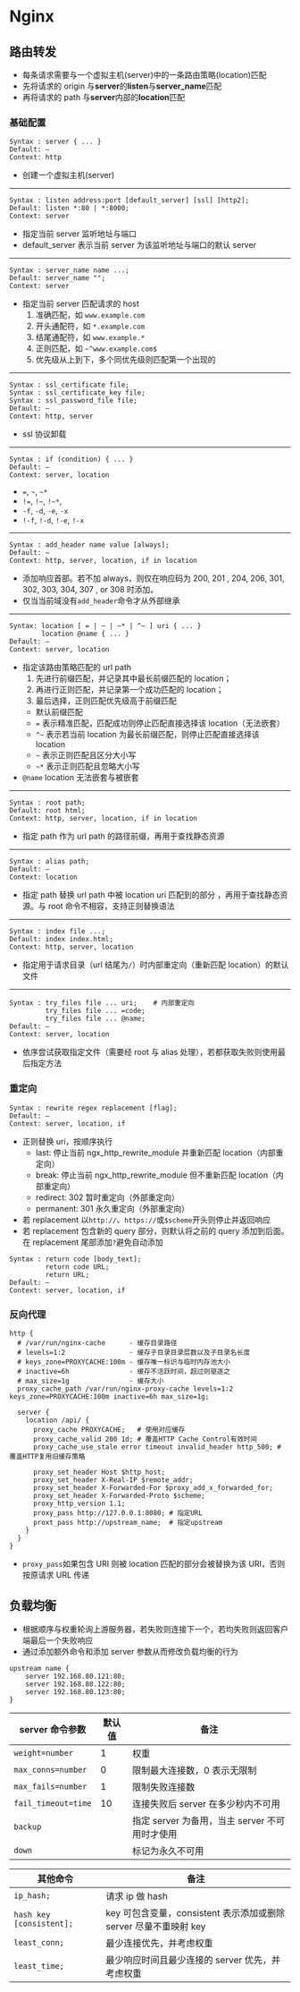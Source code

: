 # Nginx

## 路由转发

- 每条请求需要与一个虚拟主机(server)中的一条路由策略(location)匹配
- 先将请求的 origin 与**server**的**listen**与**server_name**匹配
- 再将请求的 path 与**server**内部的**location**匹配

### 基础配置

```nginx
Syntax : server { ... }
Default: —
Context: http
```

- 创建一个虚拟主机(server)

---

```nginx
Syntax : listen address:port [default_server] [ssl] [http2];
Default: listen *:80 | *:8000;
Context: server
```

- 指定当前 server 监听地址与端口
- default_server 表示当前 server 为该监听地址与端口的默认 server

---

```nginx
Syntax : server_name name ...;
Default: server_name "";
Context: server
```

- 指定当前 server 匹配请求的 host
  1. 准确匹配，如 `www.example.com`
  2. 开头通配符，如 `*.example.com`
  3. 结尾通配符，如 `www.example.*`
  4. 正则匹配，如 `~^www.example.com$`
  5. 优先级从上到下，多个同优先级则匹配第一个出现的

---

```nginx
Syntax : ssl_certificate file;
Syntax : ssl_certificate_key file;
Syntax : ssl_password_file file;
Default: —
Context: http, server
```

- ssl 协议卸载

---

```nginx
Syntax : if (condition) { ... }
Default: —
Context: server, location
```

- `=`, `~`, `~*`
- `!=`, `!~`, `!~*`,
- `-f`, `-d`, `-e`, `-x`
- `!-f`, `!-d`, `!-e`, `!-x`

---

```nginx
Syntax : add_header name value [always];
Default: —
Context: http, server, location, if in location
```

- 添加响应首部。若不加 always，则仅在响应码为 200, 201 , 204, 206, 301, 302, 303, 304, 307 , or 308 时添加。
- 仅当当前域没有`add_header`命令才从外部继承

---

```nginx
Syntax: location [ = | ~ | ~* | ^~ ] uri { ... }
        location @name { ... }
Default: —
Context: server, location
```

- 指定该路由策略匹配的 url path
  1. 先进行前缀匹配，并记录其中最长前缀匹配的 location；
  2. 再进行正则匹配，并记录第一个成功匹配的 location；
  3. 最后选择，正则匹配优先级高于前缀匹配
  - 默认前缀匹配
  - `=` 表示精准匹配，匹配成功则停止匹配直接选择该 location（无法嵌套）
  - `^~` 表示若当前 location 为最长前缀匹配，则停止匹配直接选择该 location
  - `~` 表示正则匹配且区分大小写
  - `~*` 表示正则匹配且忽略大小写
- `@name` location 无法嵌套与被嵌套

---

```nginx
Syntax : root path;
Default: root html;
Context: http, server, location, if in location
```

- 指定 path 作为 url path 的路径前缀，再用于查找静态资源

---

```nginx
Syntax : alias path;
Default: —
Context: location
```

- 指定 path 替换 url path 中被 location uri 匹配到的部分 ，再用于查找静态资源。与 root 命令不相容，支持正则替换语法

---

```nginx
Syntax : index file ...;
Default: index index.html;
Context: http, server, location
```

- 指定用于请求目录（url 结尾为`/`）时内部重定向（重新匹配 location）的默认文件

---

```nginx
Syntax : try_files file ... uri;    # 内部重定向
         try_files file ... =code;
         try_files file ... @name;
Default: —
Context: server, location
```

- 依序尝试获取指定文件（需要经 root 与 alias 处理），若都获取失败则使用最后指定方法

### 重定向

```nginx
Syntax : rewrite regex replacement [flag];
Default: —
Context: server, location, if
```

- 正则替换 uri，按顺序执行
  - last: 停止当前 ngx_http_rewrite_module 并重新匹配 location（内部重定向）
  - break: 停止当前 ngx_http_rewrite_module 但不重新匹配 location（内部重定向）
  - redirect: 302 暂时重定向（外部重定向）
  - permanent: 301 永久重定向（外部重定向）
- 若 replacement 以`http://`、`https://`或`$scheme`开头则停止并返回响应
- 若 replacement 包含新的 query 部分，则默认将之前的 query 添加到后面。在 replacement 尾部添加`?`避免自动添加

```nginx
Syntax : return code [body_text];
         return code URL;
         return URL;
Default: —
Context: server, location, if
```

### 反向代理

```nginx
http {
  # /var/run/nginx-cache      - 缓存目录路径
  # levels=1:2                - 缓存子目录目录层数以及子目录名长度
  # keys_zone=PROXYCACHE:100m - 缓存唯一标识与临时内存池大小
  # inactive=6h               - 缓存不活跃时间，超过则驱逐之
  # max_size=1g               - 缓存大小
  proxy_cache_path /var/run/nginx-proxy-cache levels=1:2 keys_zone=PROXYCACHE:100m inactive=6h max_size=1g;

  server {
    location /api/ {
      proxy_cache PROXYCACHE;   # 使用对应缓存
      proxy_cache_valid 200 1d; # 覆盖HTTP Cache Control有效时间
      proxy_cache_use_stale error timeout invalid_header http_500; # 覆盖HTTP复用旧缓存策略

      proxy_set_header Host $http_host;
      proxy_set_header X-Real-IP $remote_addr;
      proxy_set_header X-Forwarded-For $proxy_add_x_forwarded_for;
      proxy_set_header X-Forwarded-Proto $scheme;
      proxy_http_version 1.1;
      proxy_pass http://127.0.0.1:8080; # 指定URL
      proxt_pass http://upstream_name;  # 指定upstream
    }
  }
}
```

- `proxy_pass`如果包含 URI 则被 location 匹配的部分会被替换为该 URI，否则按原请求 URL 传递

## 负载均衡

- 根据顺序与权重轮询上游服务器，若失败则连接下一个，若均失败则返回客户端最后一个失败响应
- 通过添加额外命令和添加 server 参数从而修改负载均衡的行为

```nginx
upstream name {
    server 192.168.80.121:80;
    server 192.168.80.122:80;
    server 192.168.80.123:80;
}
```

| server 命令参数     | 默认值 | 备注                                           |
| ------------------- | ------ | ---------------------------------------------- |
| `weight=number`     | 1      | 权重                                           |
| `max_conns=number`  | 0      | 限制最大连接数，0 表示无限制                   |
| `max_fails=number`  | 1      | 限制失败连接数                                 |
| `fail_timeout=time` | 10     | 连接失败后 server 在多少秒内不可用             |
| `backup`            |        | 指定 server 为备用，当主 server 不可用时才使用 |
| `down`              |        | 标记为永久不可用                               |

| 其他命令                 | 备注                                                              |
| ------------------------ | ----------------------------------------------------------------- |
| `ip_hash;`               | 请求 ip 做 hash                                                   |
| `hash key [consistent];` | key 可包含变量，consistent 表示添加或删除 server 尽量不重映射 key |
| `least_conn;`            | 最少连接优先，并考虑权重                                          |
| `least_time;`            | 最少响应时间且最少连接的 server 优先，并考虑权重                  |
